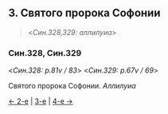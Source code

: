 
## 3. Святого пророка Софонии

> <*Син.328,329: аллилуиа*>

### Син.328, Син.329

<*Син.328: p.81v / 83*>
<*Син.329: p.67v / 69*>

Святого пророка Софонии. *Аллилуиа*

[← 2-е](12_02_SAB.ru.md) | [3-е](README.md#3-й) | [4-е →](12_04_SAB.ru.md)
